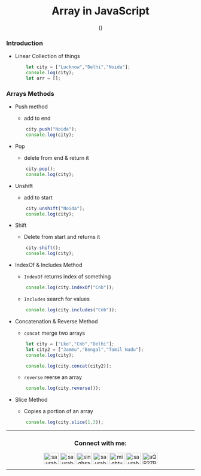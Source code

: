 <h1 align="center"> Array in JavaScript</h1>
<p align="center" > () </p>

### Introduction
+ Linear Collection of things
    ```js
        let city = ["Lucknow","Delhi","Noida"];
        console.log(city);
        let arr = [];
    ```

### Arrays Methods

+ Push method
    + add to end

    ```js
        city.push("Noida");
        console.log(city);
    ```
+ Pop
    + delete from end & return it
    ```js
        city.pop();
        console.log(city);
    ```
+ Unshift
    + add to start
    ```js
        city.unshift("Noida");
        console.log(city);
    ```
+ Shift
    + Delete from start and returns it
    ```js
        city.shift();
        console.log(city);
    ```
+ IndexOf & Includes Method
    + `IndexOf` returns index of something
    ```js
        console.log(city.indexOf("Cnb"));
    ```
    + `Includes` search for values
    ```js
        console.log(city.includes("Cnb"));
    ```
+ Concatenation & Reverse Method
    + `concat` merge two arrays
    ```js
        let city = ["Lko","Cnb","Delhi"];
        let city2 = ["Jammu","Bengal","Tamil Nadu"];
        console.log(city);

        console.log(city.concat(city2));
    ```
    + `reverse` reerse an array
    ```js
        console.log(city.reverse());
    ```
+ Slice Method
    + Copies a portion of an array 
    ```js
        console.log(city.slice(1,3));
    ```
---

<h3 align="center">Connect with me:</h3>
<p align="center">
<a href="https://twitter.com/saurabhbahadur" target="blank"><img align="center" src="https://raw.githubusercontent.com/rahuldkjain/github-profile-readme-generator/master/src/images/icons/Social/twitter.svg" alt="saurabhbahadur" height="30" width="40" /></a>
<a href="https://linkedin.com/in/saurabhbahadur" target="blank"><img align="center" src="https://raw.githubusercontent.com/rahuldkjain/github-profile-readme-generator/master/src/images/icons/Social/linked-in-alt.svg" alt="saurabhbahadur" height="30" width="40" /></a>
<a href="https://fb.com/singhsaurabhbahadur" target="blank"><img align="center" src="https://raw.githubusercontent.com/rahuldkjain/github-profile-readme-generator/master/src/images/icons/Social/facebook.svg" alt="singhsaurabhbahadur" height="30" width="40" /></a>
<a href="https://instagram.com/saurabhbahadur_" target="blank"><img align="center" src="https://raw.githubusercontent.com/rahuldkjain/github-profile-readme-generator/master/src/images/icons/Social/instagram.svg" alt="saurabhbahadur_" height="30" width="40" /></a>
<a href="https://www.youtube.com/c/mighty saur" target="blank"><img align="center" src="https://raw.githubusercontent.com/rahuldkjain/github-profile-readme-generator/master/src/images/icons/Social/youtube.svg" alt="mighty saur" height="30" width="40" /></a>
<a href="https://www.hackerrank.com/saurabhbahadur" target="blank"><img align="center" src="https://raw.githubusercontent.com/rahuldkjain/github-profile-readme-generator/master/src/images/icons/Social/hackerrank.svg" alt="saurabhbahadur" height="30" width="40" /></a>
<a href="https://discord.gg/aQR27Bg7de" target="blank"><img align="center" src="https://raw.githubusercontent.com/rahuldkjain/github-profile-readme-generator/master/src/images/icons/Social/discord.svg" alt="aQR27Bg7de" height="30" width="40" /></a>
</p>

---
